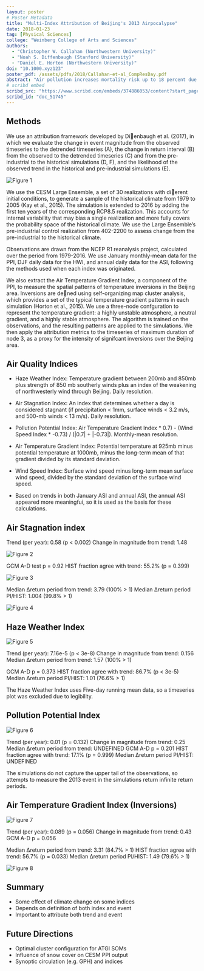 ```yaml
---
layout: poster
# Poster Metadata
title: "Multi-Index Attribution of Beijing's 2013 Airpocalypse"
date: 2018-01-23
tag: [Physical Sciences]
college: "Weinberg College of Arts and Sciences"
authors:
  - "Christopher W. Callahan (Northwestern University)"
  - "Noah S. Diffenbaugh (Stanford University)"
  - "Daniel E. Horton (Northwestern University)"
doi: "10.1000.xyz123"
poster_pdf: /assets/pdfs/2018/Callahan-et-al_CompResDay.pdf
abstract: "Air pollution increases mortality risk up to 18 percent due to cardiovascular causes. Poor air quality occurs more when meteorological components prevent the dispersal of pollutants in the lower atmosphere. The atmospheric and hydrological patterns change as global warming alters the pattern of circulations seasonally. The purpose of this study was to use an air stagnation index (ASI) to quantify the meteorological conditions that allow poor air quality. We examined ASI by season given that each season is dominated by the distinct synoptic meteorological phenomenon. By looking at these phenomena, we aimed to better explain the change of stagnation events. Here, we applied the ASI to the bias-corrected Coupled Model Intercomparison Project (CMIP5) ensemble prediction data. An exploratory analysis of CMIP5 model biased data suggested that the trend of stagnation days and duration of stagnation events have different seasonal patterns, and fluctuated spatially and seasonally. Our result suggests that global climate change will alter the air stagnation occurrence in the different season. Stagnation is very likely to increase among various regions of the world, including those areas with historical pollution issue. To complete this study, we will apply statistical analyses in conjunction with multi-model agreement criteria to quantify the robustness of air stagnation change. Future work might include tuning the ASI Metric for specific regions of interest."
# scribd embed
scribd_src: "https://www.scribd.com/embeds/374886053/content?start_page=1&view_mode=scroll&access_key=key-TrkQCF0WSvYLBYa5Q6QD&show_recommendations=true"
scribd_id: "doc_51745"
---
```

## Methods
We use an attribution framework developed by Dienbaugh et al. (2017), in which we evaluate the change in event magnitude from the observed timeseries to the detrended timeseries (A), the change in return interval (B) from the observed to the detrended timeseries (C) and from the pre-industrial to the historical simulations (D, F), and the likelihood of the observed trend in the historical and pre-industrial simulations (E).

![Figure 1](/assets/images/2018/multi-index-attribution-of-beijings-2013-airpocalypse-1.png)

We use the CESM Large Ensemble, a set of 30 realizations with dierent initial conditions, to generate a sample of the historical climate from 1979 to 2005 (Kay et al., 2015). The simulation is extended to 2016 by adding the first ten years of the corresponding RCP8.5 realization. This accounts for internal variability that may bias a single realization and more fully covers the probability space of the historical climate. We use the Large Ensemble’s pre-industrial control realization from 402-2200 to assess change from the pre-industrial to the historical climate.

Observations are drawn from the NCEP R1 reanalysis project, calculated over the period from 1979-2016. We use January monthly-mean data for the PPI, DJF daily data for the HWI, and annual daily data for the ASI, following the methods used when each index was originated.

We also extract the Air Temperature Gradient Index, a component of the PPI, to measure the spatial patterns of temperature inversions in the Beijing area. Inversions are dened using self-organizing map cluster analysis, which provides a set of the typical temperature gradient patterns in each simulation (Horton et al., 2015). We use a three-node confguration to represent the temperature gradient: a highly unstable atmosphere, a neutral gradient, and a highly stable atmosphere. The algorithm is trained on the observations, and the resulting patterns are applied to the simulations. We then apply the attribution metrics to the timeseries of maximum duration of node 3, as a proxy for the intensity of signifcant inversions over the Beijing area.

## Air Quality Indices
- Haze Weather Index: Temperature gradient between 200mb and 850mb plus strength of 850 mb southerly winds plus an index of the weakening of northwesterly wind through Beijing. Daily resolution.

- Air Stagnation Index: An index that determines whether a day is considered stagnant (if precipitation < 1mm, surface winds < 3.2 m/s, and 500-mb winds < 13 m/s). Daily resolution.

- Pollution Potential Index: Air Temperature Gradient Index * 0.7) - (Wind Speed Index * -0.73) / (|0.7| + |-0.73|). Monthly-mean resolution.

- Air Temperature Gradient Index: Potential temperature at 925mb minus potential temperature at 1000mb, minus the long-term mean of that gradient divided by its standard deviation.

- Wind Speed Index: Surface wind speed minus long-term mean surface wind speed, divided by the standard deviation of the surface wind speed.

- Based on trends in both January ASI and annual ASI, the annual ASI appeared more meaningfui, so it is used as the basis for these calculations.

## Air Stagnation index
Trend (per year): 0.58 (p < 0.002)
Change in magnitude from trend: 1.48

![Figure 2](/assets/images/2018/multi-index-attribution-of-beijings-2013-airpocalypse-2.png)

GCM A-D test p = 0.92
HIST fraction agree with trend: 55.2% (p = 0.399)

![Figure 3](/assets/images/2018/multi-index-attribution-of-beijings-2013-airpocalypse-3.png)

Median ∆return period from trend: 3.79 (100% > 1)
Median ∆return period PI/HIST: 1.004 (99.8% > 1)

![Figure 4](/assets/images/2018/multi-index-attribution-of-beijings-2013-airpocalypse-4.png)

## Haze Weather Index

![Figure 5](/assets/images/2018/multi-index-attribution-of-beijings-2013-airpocalypse-5.png)

Trend (per year): 7.16e-5 (p < 3e-8)
Change in magnitude from trend: 0.156
Median ∆return period from trend: 1.57 (100% > 1)

GCM A-D p = 0.373
HIST fraction agree with trend: 86.7% (p < 3e-5)
Median ∆return period PI/HIST: 1.01 (76.6% > 1)

The Haze Weather Index uses Five-day running
mean data, so a timeseries plot was excluded
due to legibility.

## Pollution Potential Index

![Figure 6](/assets/images/2018/multi-index-attribution-of-beijings-2013-airpocalypse-6.png)

Trend (per year): 0.01 (p = 0.132)
Change in magnitude from trend: 0.25
Median ∆return period from trend: UNDEFINED
GCM A-D p = 0.201
HIST fraction agree with trend: 17.1% (p = 0.999)
Median ∆return period PI/HIST: UNDEFINED

The simulations do not capture the upper tail of the observations, so attempts to measure the 2013 event in the simulations return infinite return periods.

## Air Temperature Gradient Index (Inversions)

![Figure 7](/assets/images/2018/multi-index-attribution-of-beijings-2013-airpocalypse-7.png)

Trend (per year): 0.089 (p = 0.056)
Change in magnitude from trend:
0.43
GCM A-D p = 0.056

Median ∆return period from trend: 3.31 (84.7% > 1)
HIST fraction agree with trend: 56.7% (p = 0.033)
Median ∆return period PI/HIST: 1.49 (79.6% > 1)

![Figure 8](/assets/images/2018/multi-index-attribution-of-beijings-2013-airpocalypse-8.png)

## Summary
- Some effect of climate change on some indices
- Depends on definition of both index and event
- Important to attribute both trend and event

## Future Directions
- Optimal cluster configuration for ATGI SOMs
- Influence of snow cover on CESM PPI output
- Synoptic circulation (e.g. GPH) and indices

